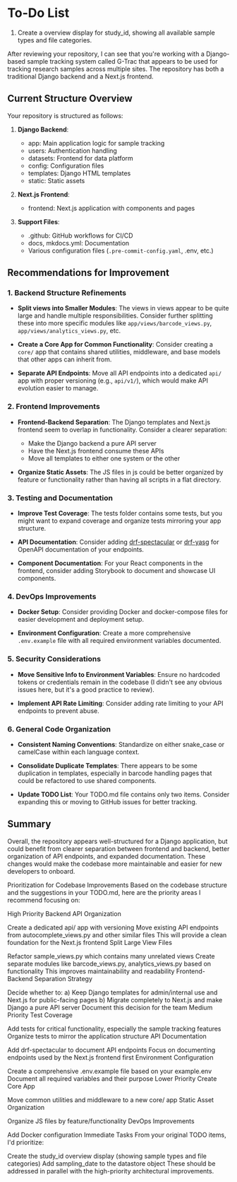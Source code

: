 # To-Do List

1. Create a overview display for study_id, showing all available sample types and file categories.

After reviewing your repository, I can see that you're working with a Django-based sample tracking system called G-Trac that appears to be used for tracking research samples across multiple sites. The repository has both a traditional Django backend and a Next.js frontend.

## Current Structure Overview

Your repository is structured as follows:

1. **Django Backend**:
   - app: Main application logic for sample tracking
   - users: Authentication handling
   - datasets: Frontend for data platform
   - config: Configuration files
   - templates: Django HTML templates
   - static: Static assets

2. **Next.js Frontend**:
   - frontend: Next.js application with components and pages

3. **Support Files**:
   - .github: GitHub workflows for CI/CD
   - docs, mkdocs.yml: Documentation
   - Various configuration files (`.pre-commit-config.yaml`, .env, etc.)

## Recommendations for Improvement

### 1. Backend Structure Refinements

- **Split views into Smaller Modules**:
  The views in views appear to be quite large and handle multiple responsibilities. Consider further splitting these into more specific modules like `app/views/barcode_views.py`, `app/views/analytics_views.py`, etc.

- **Create a Core App for Common Functionality**:
  Consider creating a `core/` app that contains shared utilities, middleware, and base models that other apps can inherit from.

- **Separate API Endpoints**:
  Move all API endpoints into a dedicated `api/` app with proper versioning (e.g., `api/v1/`), which would make API evolution easier to manage.

### 2. Frontend Improvements

- **Frontend-Backend Separation**:
  The Django templates and Next.js frontend seem to overlap in functionality. Consider a clearer separation:
  - Make the Django backend a pure API server
  - Have the Next.js frontend consume these APIs
  - Move all templates to either one system or the other

- **Organize Static Assets**:
  The JS files in js could be better organized by feature or functionality rather than having all scripts in a flat directory.

### 3. Testing and Documentation

- **Improve Test Coverage**:
  The tests folder contains some tests, but you might want to expand coverage and organize tests mirroring your app structure.

- **API Documentation**:
  Consider adding [drf-spectacular](https://github.com/tfranzel/drf-spectacular) or [drf-yasg](https://github.com/axnsan12/drf-yasg) for OpenAPI documentation of your endpoints.

- **Component Documentation**:
  For your React components in the frontend, consider adding Storybook to document and showcase UI components.

### 4. DevOps Improvements

- **Docker Setup**:
  Consider providing Docker and docker-compose files for easier development and deployment setup.

- **Environment Configuration**:
  Create a more comprehensive `.env.example` file with all required environment variables documented.

### 5. Security Considerations

- **Move Sensitive Info to Environment Variables**:
  Ensure no hardcoded tokens or credentials remain in the codebase (I didn't see any obvious issues here, but it's a good practice to review).

- **Implement API Rate Limiting**:
  Consider adding rate limiting to your API endpoints to prevent abuse.

### 6. General Code Organization

- **Consistent Naming Conventions**:
  Standardize on either snake_case or camelCase within each language context.

- **Consolidate Duplicate Templates**:
  There appears to be some duplication in templates, especially in barcode handling pages that could be refactored to use shared components.

- **Update TODO List**:
  Your TODO.md file contains only two items. Consider expanding this or moving to GitHub issues for better tracking.

## Summary

Overall, the repository appears well-structured for a Django application, but could benefit from clearer separation between frontend and backend, better organization of API endpoints, and expanded documentation. These changes would make the codebase more maintainable and easier for new developers to onboard.

Prioritization for Codebase Improvements
Based on the codebase structure and the suggestions in your TODO.md, here are the priority areas I recommend focusing on:

High Priority
Backend API Organization

Create a dedicated api/ app with versioning
Move existing API endpoints from autocomplete_views.py and other similar files
This will provide a clean foundation for the Next.js frontend
Split Large View Files

Refactor sample_views.py which contains many unrelated views
Create separate modules like barcode_views.py, analytics_views.py based on functionality
This improves maintainability and readability
Frontend-Backend Separation Strategy

Decide whether to: a) Keep Django templates for admin/internal use and Next.js for public-facing pages b) Migrate completely to Next.js and make Django a pure API server
Document this decision for the team
Medium Priority
Test Coverage

Add tests for critical functionality, especially the sample tracking features
Organize tests to mirror the application structure
API Documentation

Add drf-spectacular to document API endpoints
Focus on documenting endpoints used by the Next.js frontend first
Environment Configuration

Create a comprehensive .env.example file based on your example.env
Document all required variables and their purpose
Lower Priority
Create Core App

Move common utilities and middleware to a new core/ app
Static Asset Organization

Organize JS files by feature/functionality
DevOps Improvements

Add Docker configuration
Immediate Tasks
From your original TODO items, I'd prioritize:

Create the study_id overview display (showing sample types and file categories)
Add sampling_date to the datastore object
These should be addressed in parallel with the high-priority architectural improvements.
